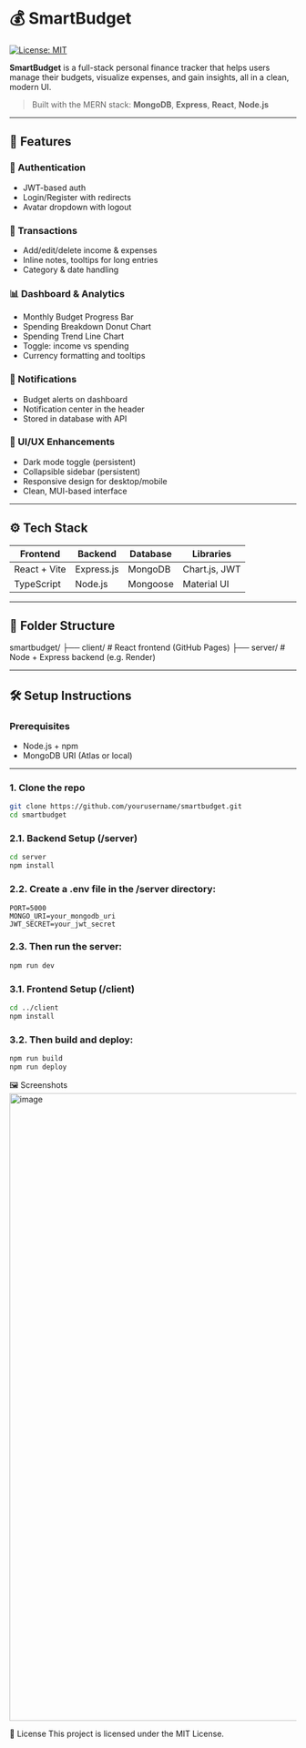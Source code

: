 # 💰 SmartBudget

[![License: MIT](https://img.shields.io/badge/License-MIT-yellow.svg)](https://opensource.org/licenses/MIT)

**SmartBudget** is a full-stack personal finance tracker that helps users manage their budgets, visualize expenses, and gain insights, all in a clean, modern UI.

> Built with the MERN stack: **MongoDB**, **Express**, **React**, **Node.js**

---

## 🧠 Features

### 👤 Authentication
- JWT-based auth
- Login/Register with redirects
- Avatar dropdown with logout

### 💸 Transactions
- Add/edit/delete income & expenses
- Inline notes, tooltips for long entries
- Category & date handling

### 📊 Dashboard & Analytics
- Monthly Budget Progress Bar
- Spending Breakdown Donut Chart
- Spending Trend Line Chart
- Toggle: income vs spending
- Currency formatting and tooltips

### 🔔 Notifications
- Budget alerts on dashboard
- Notification center in the header
- Stored in database with API

### 🌙 UI/UX Enhancements
- Dark mode toggle (persistent)
- Collapsible sidebar (persistent)
- Responsive design for desktop/mobile
- Clean, MUI-based interface

---

## ⚙️ Tech Stack

| Frontend          | Backend         | Database  | Libraries        |
|------------------|-----------------|-----------|------------------|
| React + Vite     | Express.js      | MongoDB   | Chart.js, JWT    |
| TypeScript       | Node.js         | Mongoose  | Material UI      |

---

## 📁 Folder Structure
smartbudget/
├── client/ # React frontend (GitHub Pages)
├── server/ # Node + Express backend (e.g. Render)

---

## 🛠 Setup Instructions

### Prerequisites
- Node.js + npm
- MongoDB URI (Atlas or local)

---

### 1. Clone the repo

```bash
git clone https://github.com/yourusername/smartbudget.git
cd smartbudget
```
### 2.1. Backend Setup (/server)
```bash
cd server
npm install
```
### 2.2. Create a .env file in the /server directory:
```
PORT=5000
MONGO_URI=your_mongodb_uri
JWT_SECRET=your_jwt_secret
```
### 2.3. Then run the server:
```bash
npm run dev
```

### 3.1. Frontend Setup (/client)
```bash
cd ../client
npm install
```
### 3.2. Then build and deploy:
```bash
npm run build
npm run deploy
```

🖼 Screenshots
<img width="2491" height="1103" alt="image" src="https://github.com/user-attachments/assets/8b8f19ef-d225-41dd-9bee-d37988c05023" />


📄 License
This project is licensed under the MIT License.



















